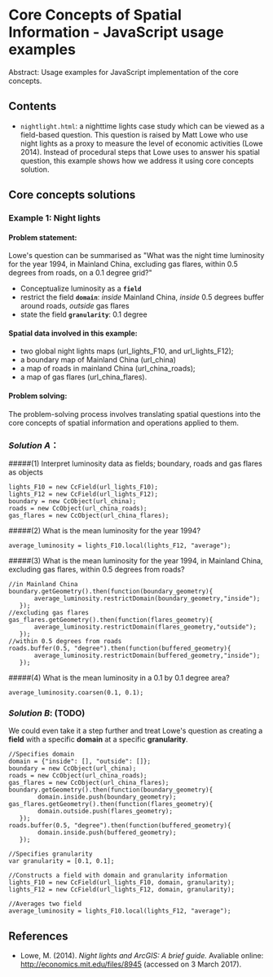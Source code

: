 Core Concepts of Spatial Information - JavaScript usage examples
=============================================

Abstract: Usage examples for JavaScript implementation of the core concepts.

Contents
----------------------

- `nightlight.html`: a nighttime lights case study which can be viewed as a field-based question. This question is raised
 by Matt Lowe who use night lights as a proxy to measure the level of economic activities (Lowe 2014). Instead of procedural
 steps that Lowe uses to answer his spatial question, this example shows how we address it using core concepts solution.

Core concepts solutions
-----------------------------------------

### Example 1: Night lights
#### Problem statement:
Lowe's question can be summarised as "What was the night time luminosity for the year 1994, in Mainland China,
excluding gas flares, within 0.5 degrees from roads, on a 0.1 degree grid?"
- Conceptualize luminosity as a **`field`**
- restrict the field **`domain`**: *inside* Mainland China, *inside* 0.5 degrees buffer around roads, *outside* gas flares
- state the field **`granularity`**: 0.1 degree

#### Spatial data involved in this example:
- two global night lights maps (url_lights_F10, and url_lights_F12);
- a boundary map of Mainland China (url_china)
- a map of roads in mainland China (url_china_roads);
- a map of gas flares (url_china_flares).

#### Problem solving:
The problem-solving process involves translating spatial questions into the
core concepts of spatial information and operations applied to them.
### *Solution A*：

#####(1) Interpret luminosity data as fields; boundary, roads and gas flares as objects
```
lights_F10 = new CcField(url_lights_F10);
lights_F12 = new CcField(url_lights_F12);
boundary = new CcObject(url_china);
roads = new CcObject(url_china_roads);
gas_flares = new CcObject(url_china_flares);
```
#####(2) What is the mean luminosity for the year 1994?
```
average_luminosity = lights_F10.local(lights_F12, "average");
```

#####(3) What is the mean luminosity for the year 1994, in Mainland China, excluding gas flares, within 0.5 degrees from roads?
```
//in Mainland China
boundary.getGeometry().then(function(boundary_geometry){
       average_luminosity.restrictDomain(boundary_geometry,"inside");
   });
//excluding gas flares
gas_flares.getGeometry().then(function(flares_geometry){
       average_luminosity.restrictDomain(flares_geometry,"outside");
   });
//within 0.5 degrees from roads
roads.buffer(0.5, "degree").then(function(buffered_geometry){
       average_luminosity.restrictDomain(buffered_geometry,"inside");
   });
```
#####(4) What is the mean luminosity in a 0.1 by 0.1 degree area?
```
average_luminosity.coarsen(0.1, 0.1);
```
### *Solution B*:  (TODO)

We could even take it a step further and treat Lowe's question as creating a **field** with a specific **domain**
at a specific **granularity**.
```
//Specifies domain
domain = {"inside": [], "outside": []};
boundary = new CcObject(url_china);
roads = new CcObject(url_china_roads);
gas_flares = new CcObject(url_china_flares);
boundary.getGeometry().then(function(boundary_geometry){
        domain.inside.push(boundary_geometry);
gas_flares.getGeometry().then(function(flares_geometry){
        domain.outside.push(flares_geometry);
   });
roads.buffer(0.5, "degree").then(function(buffered_geometry){
        domain.inside.push(buffered_geometry);
   });

//Specifies granularity
var granularity = [0.1, 0.1];

//Constructs a field with domain and granularity information
lights_F10 = new CcField(url_lights_F10, domain, granularity);
lights_F12 = new CcField(url_lights_F12, domain, granularity);

//Averages two field
average_luminosity = lights_F10.local(lights_F12, "average");
```
References
----------
- Lowe, M. (2014). *Night lights and ArcGIS: A brief guide.* Avaliable online: http://economics.mit.edu/files/8945 (accessed on 3 March 2017).
